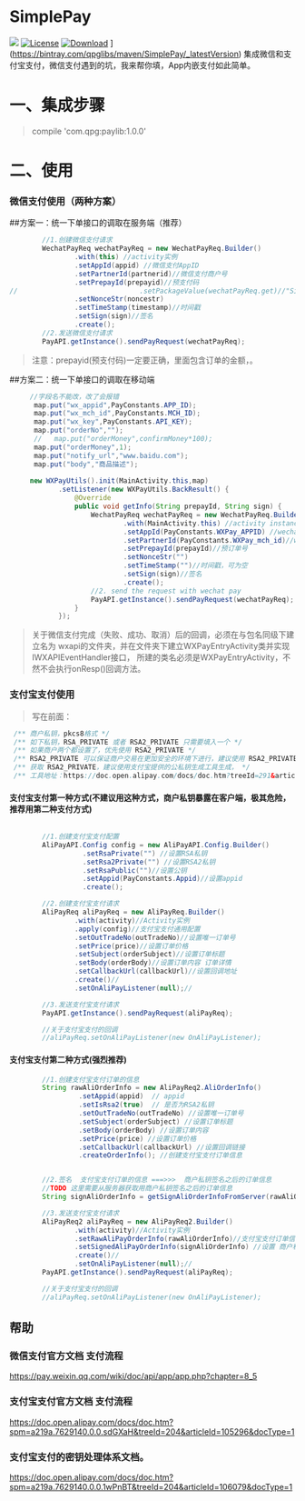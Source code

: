 # SimplePay

[![](https://jitpack.io/v/qiaodashaoye/SimplePay.svg)](https://jitpack.io/#qiaodashaoye/SimplePay)
[![License](https://img.shields.io/badge/license-Apache%202-green.svg)](https://www.apache.org/licenses/LICENSE-2.0)
[![Download](https://api.bintray.com/packages/qpglibs/maven/SimplePay/images/download.svg)](https://bintray.com/qpglibs/maven/SimplePay/_latestVersion) ](https://bintray.com/qpglibs/maven/SimplePay/_latestVersion)
集成微信和支付宝支付，微信支付遇到的坑，我来帮你填，App内嵌支付如此简单。
# 一、集成步骤

> compile 'com.qpg:paylib:1.0.0'

# 二、使用
### 微信支付使用（两种方案）

##方案一：统一下单接口的调取在服务端（推荐）

```java
        //1.创建微信支付请求
        WechatPayReq wechatPayReq = new WechatPayReq.Builder()
                .with(this) //activity实例
                .setAppId(appid) //微信支付AppID
                .setPartnerId(partnerid)//微信支付商户号
                .setPrepayId(prepayid)//预支付码
//								.setPackageValue(wechatPayReq.get)//"Sign=WXPay"
                .setNonceStr(noncestr)
                .setTimeStamp(timestamp)//时间戳
                .setSign(sign)//签名
                .create();
        //2.发送微信支付请求
        PayAPI.getInstance().sendPayRequest(wechatPayReq);

```
>注意：prepayid(预支付码)一定要正确，里面包含订单的金额，。


##方案二：统一下单接口的调取在移动端

```java
     //字段名不能改，改了会报错
      map.put("wx_appid",PayConstants.APP_ID);
      map.put("wx_mch_id",PayConstants.MCH_ID);
      map.put("wx_key",PayConstants.API_KEY);
      map.put("orderNo","");
      //   map.put("orderMoney",confirmMoney*100);
      map.put("orderMoney",1);
      map.put("notify_url","www.baidu.com");
      map.put("body","商品描述");
 
     new WXPayUtils().init(MainActivity.this,map)
            .setListener(new WXPayUtils.BackResult() {
                @Override
                public void getInfo(String prepayId, String sign) {
                    WechatPayReq wechatPayReq = new WechatPayReq.Builder()
                            .with(MainActivity.this) //activity instance
                            .setAppId(PayConstants.WXPay_APPID) //wechat pay AppID
                            .setPartnerId(PayConstants.WXPay_mch_id)//wechat pay partner id
                            .setPrepayId(prepayId)//预订单号
                            .setNonceStr("")
                            .setTimeStamp("")//时间戳，可为空
                            .setSign(sign)//签名
                            .create();
                    //2. send the request with wechat pay
                    PayAPI.getInstance().sendPayRequest(wechatPayReq);
                }
            });
```
> 关于微信支付完成（失败、成功、取消）后的回调，必须在与包名同级下建立名为
wxapi的文件夹，并在文件夹下建立WXPayEntryActivity类并实现IWXAPIEventHandler接口，
所建的类名必须是WXPayEntryActivity，不然不会执行onResp()回调方法。
### 支付宝支付使用
 > 写在前面：
 ```java
  /** 商户私钥，pkcs8格式 */
  /** 如下私钥，RSA_PRIVATE 或者 RSA2_PRIVATE 只需要填入一个 */
  /** 如果商户两个都设置了，优先使用 RSA2_PRIVATE */
  /** RSA2_PRIVATE 可以保证商户交易在更加安全的环境下进行，建议使用 RSA2_PRIVATE */
  /** 获取 RSA2_PRIVATE，建议使用支付宝提供的公私钥生成工具生成， */
  /** 工具地址：https://doc.open.alipay.com/docs/doc.htm?treeId=291&articleId=106097&docType=1 */
```
                     
#### 支付宝支付第一种方式(不建议用这种方式，商户私钥暴露在客户端，极其危险，推荐用第二种支付方式)
```java

        //1.创建支付宝支付配置
        AliPayAPI.Config config = new AliPayAPI.Config.Builder()
                  .setRsaPrivate("") //设置RSA私钥
                  .setRsa2Private("") //设置RSA2私钥
                  .setRsaPublic("")//设置公钥
                  .setAppid(PayConstants.Appid)//设置appid
                  .create();

        //2.创建支付宝支付请求
        AliPayReq aliPayReq = new AliPayReq.Builder()
                .with(activity)//Activity实例
                .apply(config)//支付宝支付通用配置
                .setOutTradeNo(outTradeNo)//设置唯一订单号
                .setPrice(price)//设置订单价格
                .setSubject(orderSubject)//设置订单标题
                .setBody(orderBody)//设置订单内容 订单详情
                .setCallbackUrl(callbackUrl)//设置回调地址
                .create()//
                .setOnAliPayListener(null);//

        //3.发送支付宝支付请求
        PayAPI.getInstance().sendPayRequest(aliPayReq);

        //关于支付宝支付的回调
        //aliPayReq.setOnAliPayListener(new OnAliPayListener);

```

#### 支付宝支付第二种方式(**强烈推荐**)

```java
        //1.创建支付宝支付订单的信息
        String rawAliOrderInfo = new AliPayReq2.AliOrderInfo()
                 .setAppid(appid)  // appid
                 .setIsRsa2(true)  // 是否为RSA2私钥
                 .setOutTradeNo(outTradeNo) //设置唯一订单号
                 .setSubject(orderSubject) //设置订单标题
                 .setBody(orderBody) //设置订单内容
                 .setPrice(price) //设置订单价格
                 .setCallbackUrl(callbackUrl) //设置回调链接
                 .createOrderInfo(); //创建支付宝支付订单信息


        //2.签名  支付宝支付订单的信息 ===>>>  商户私钥签名之后的订单信息
        //TODO 这里需要从服务器获取用商户私钥签名之后的订单信息
        String signAliOrderInfo = getSignAliOrderInfoFromServer(rawAliOrderInfo);

        //3.发送支付宝支付请求
        AliPayReq2 aliPayReq = new AliPayReq2.Builder()
                .with(activity)//Activity实例
                .setRawAliPayOrderInfo(rawAliOrderInfo)//支付宝支付订单信息
                .setSignedAliPayOrderInfo(signAliOrderInfo) //设置 商户私钥RSA加密后的支付宝支付订单信息
                .create()//
                .setOnAliPayListener(null);//
        PayAPI.getInstance().sendPayRequest(aliPayReq);

        //关于支付宝支付的回调
        //aliPayReq.setOnAliPayListener(new OnAliPayListener);
```

## 帮助

### 微信支付官方文档 支付流程
https://pay.weixin.qq.com/wiki/doc/api/app/app.php?chapter=8_5

### 支付宝支付官方文档 支付流程
https://doc.open.alipay.com/docs/doc.htm?spm=a219a.7629140.0.0.sdGXaH&treeId=204&articleId=105296&docType=1

### 支付宝支付的密钥处理体系文档。
https://doc.open.alipay.com/docs/doc.htm?spm=a219a.7629140.0.0.1wPnBT&treeId=204&articleId=106079&docType=1
